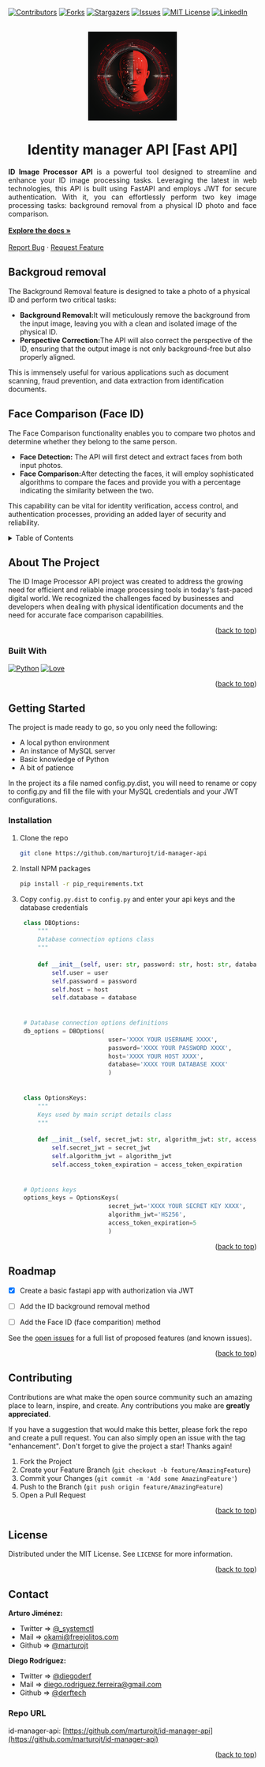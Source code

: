 <a name="readme-top"></a>

<!-- PROJECT SHIELDS -->
[![Contributors][contributors-shield]][contributors-url]
[![Forks][forks-shield]][forks-url]
[![Stargazers][stars-shield]][stars-url]
[![Issues][issues-shield]][issues-url]
[![MIT License][license-shield]][license-url]
[![LinkedIn][linkedin-shield]][linkedin-url]

<!-- PROJECT LOGO -->
<br />
<div align="center">
  <a href="https://github.com/marturojt/id-manager-api">
    <img src="images/logo-ai-id-manager.png" alt="Logo" width="180" height="180">
  </a>

  <h1 align="center">Identity manager API [Fast API]</h1>

  <p align="justify">
    <strong>ID Image Processor API</strong> is a powerful tool designed to streamline and enhance your ID image processing tasks. Leveraging the latest in web technologies, this API is built using FastAPI and employs JWT for secure authentication. With it, you can effortlessly perform two key image processing tasks: background removal from a physical ID photo and face comparison.
    <br />
    <br />
    <a href="https://github.com/marturojt/id-manager-api"><strong>Explore the docs »</strong></a>
    <br />
    <br />
    <!-- <a href="https://github.com/marturojt/id-manager-api">View Demo</a> -->
    <!-- · -->
    <a href="https://github.com/marturojt/id-manager-api/issues">Report Bug</a>
    ·
    <a href="https://github.com/marturojt/id-manager-api/issues">Request Feature</a>
  </p>
</div>

<h2>Backgroud removal</h2>

<div>
    <p>
        The Background Removal feature is designed to take a photo of a physical ID and perform two critical tasks:
    </p>
    <ul>
        <li><strong>Background Removal:</strong>It will meticulously remove the background from the input image, leaving you with a clean and isolated image of the physical ID.</li>
        <li><strong>Perspective Correction:</strong>The API will also correct the perspective of the ID, ensuring that the output image is not only background-free but also properly aligned.</li>
    </ul>
    <p>
      This is immensely useful for various applications such as document scanning, fraud prevention, and data extraction from identification documents.
    </p>
</div>

<h2>Face Comparison (Face ID)</h2>

<div>
    <p>
        The Face Comparison functionality enables you to compare two photos and determine whether they belong to the same person.
    </p>
    <ul>
        <li><strong>Face Detection:</strong> The API will first detect and extract faces from both input photos.</li>
        <li><strong>Face Comparison:</strong>After detecting the faces, it will employ sophisticated algorithms to compare the faces and provide you with a percentage indicating the similarity between the two.</li>
    </ul>
    <p>
      This capability can be vital for identity verification, access control, and authentication processes, providing an added layer of security and reliability.
    </p>
</div>



<!-- TABLE OF CONTENTS -->
<details>
  <summary>Table of Contents</summary>
  <ol>
    <li>
      <a href="#about-the-project">About The Project</a>
      <ul>
        <li><a href="#built-with">Built With</a></li>
      </ul>
    </li>
    <li><a href="#getting-started">Getting Started</a></li>
    <li><a href="#roadmap">Roadmap</a></li>
    <li><a href="#contributing">Contributing</a></li>
    <li><a href="#license">License</a></li>
    <li><a href="#contact">Contact</a></li>
  </ol>
</details>



<!-- ABOUT THE PROJECT -->
## About The Project

<!-- [![Product Name Screen Shot][product-screenshot]](https://example.com) -->

The ID Image Processor API project was created to address the growing need for efficient and reliable image processing tools in today's fast-paced digital world. We recognized the challenges faced by businesses and developers when dealing with physical identification documents and the need for accurate face comparison capabilities.


<p align="right">(<a href="#readme-top">back to top</a>)</p>



### Built With

[![Python][Python.org]][Python-url]
[![Love][LoveBadge]][Python-url]


<p align="right">(<a href="#readme-top">back to top</a>)</p>



<!-- GETTING STARTED -->
## Getting Started

The project is made ready to go, so you only need the following:

- A local python environment
- An instance of MySQL server
- Basic knowledge of Python
- A bit of patience

In the project its a file named config.py.dist, you will need to rename or copy to config.py and fill the file with your MySQL credentials and your JWT configurations.

### Installation

1. Clone the repo
   ```sh
   git clone https://github.com/marturojt/id-manager-api
   ```
2. Install NPM packages
   ```sh
   pip install -r pip_requirements.txt
   ```
3. Copy `config.py.dist` to `config.py` and enter your api keys and the database credentials
   ```python
    class DBOptions:
        """
        Database connection options class
        """

        def __init__(self, user: str, password: str, host: str, database: str):
            self.user = user
            self.password = password
            self.host = host
            self.database = database


    # Database connection options definitions
    db_options = DBOptions(
                            user='XXXX YOUR USERNAME XXXX',
                            password='XXXX YOUR PASSWORD XXXX',
                            host='XXXX YOUR HOST XXXX',
                            database='XXXX YOUR DATABASE XXXX'
                            )


    class OptionsKeys:
        """
        Keys used by main script details class
        """

        def __init__(self, secret_jwt: str, algorithm_jwt: str, access_token_expiration: int):
            self.secret_jwt = secret_jwt
            self.algorithm_jwt = algorithm_jwt
            self.access_token_expiration = access_token_expiration


    # Optioons keys
    options_keys = OptionsKeys(
                            secret_jwt='XXXX YOUR SECRET KEY XXXX',
                            algorithm_jwt='HS256',
                            access_token_expiration=5
                            )
   ```

<p align="right">(<a href="#readme-top">back to top</a>)</p>


<!-- ROADMAP -->
## Roadmap

- [x] Create a basic fastapi app with authorization via JWT
- [ ] Add the ID background removal method
- [ ] Add the Face ID (face comparition) method



See the [open issues](https://github.com/marturojt/id-manager-api/issues) for a full list of proposed features (and known issues).

<p align="right">(<a href="#readme-top">back to top</a>)</p>



<!-- CONTRIBUTING -->
## Contributing

Contributions are what make the open source community such an amazing place to learn, inspire, and create. Any contributions you make are **greatly appreciated**.

If you have a suggestion that would make this better, please fork the repo and create a pull request. You can also simply open an issue with the tag "enhancement".
Don't forget to give the project a star! Thanks again!

1. Fork the Project
2. Create your Feature Branch (`git checkout -b feature/AmazingFeature`)
3. Commit your Changes (`git commit -m 'Add some AmazingFeature'`)
4. Push to the Branch (`git push origin feature/AmazingFeature`)
5. Open a Pull Request

<p align="right">(<a href="#readme-top">back to top</a>)</p>



<!-- LICENSE -->
## License

Distributed under the MIT License. See `LICENSE` for more information.

<p align="right">(<a href="#readme-top">back to top</a>)</p>



<!-- CONTACT -->
## Contact

**Arturo Jiménez:**
 - Twitter => [@_systemctl](https://twitter.com/_systemctl)
 - Mail => okami@freejolitos.com
 - Github => [@marturojt](https://github.com/marturojt)


**Diego Rodríguez:**
 - Twitter => [@diegoderf](https://twitter.com/diegoderf)
 - Mail => diego.rodriguez.ferreira@gmail.com
 - Github => [@derftech](https://github.com/derftech)



### Repo URL
id-manager-api: [https://github.com/marturojt/id-manager-api](https://github.com/marturojt/id-manager-api)

<p align="right">(<a href="#readme-top">back to top</a>)</p>





<!-- MARKDOWN LINKS & IMAGES -->
<!-- https://www.markdownguide.org/basic-syntax/#reference-style-links -->
[contributors-shield]: https://img.shields.io/github/contributors/marturojt/id-manager-api?style=for-the-badge
[contributors-url]: https://github.com/marturojt/id-manager-api/graphs/contributors
[forks-shield]: https://img.shields.io/github/forks/marturojt/id-manager-api?style=for-the-badge
[forks-url]: https://github.com/marturojt/id-manager-api/network/members
[stars-shield]: https://img.shields.io/github/stars/marturojt/id-manager-api?style=for-the-badge
[stars-url]: https://github.com/marturojt/id-manager-api/stargazers
[issues-shield]: https://img.shields.io/github/issues/marturojt/id-manager-api?style=for-the-badge
[issues-url]: https://github.com/marturojt/id-manager-api/issues
[license-shield]: https://img.shields.io/github/license/marturojt/id-manager-api?style=for-the-badge
[license-url]: https://github.com/marturojt/id-manager-api/blob/dev/LICENSE
[linkedin-shield]: https://img.shields.io/badge/-LinkedIn-black.svg?style=for-the-badge&logo=linkedin&colorB=555
[linkedin-url]: https://www.linkedin.com/in/marturojt
[product-screenshot]: images/screenshot.png
[Next.js]: https://img.shields.io/badge/next.js-000000?style=for-the-badge&logo=nextdotjs&logoColor=white
[Next-url]: https://nextjs.org/
[React.js]: https://img.shields.io/badge/React-20232A?style=for-the-badge&logo=react&logoColor=61DAFB
[React-url]: https://reactjs.org/
[Vue.js]: https://img.shields.io/badge/Vue.js-35495E?style=for-the-badge&logo=vuedotjs&logoColor=4FC08D
[Vue-url]: https://vuejs.org/
[Angular.io]: https://img.shields.io/badge/Angular-DD0031?style=for-the-badge&logo=angular&logoColor=white
[Angular-url]: https://angular.io/
[Svelte.dev]: https://img.shields.io/badge/Svelte-4A4A55?style=for-the-badge&logo=svelte&logoColor=FF3E00
[Svelte-url]: https://svelte.dev/
[Laravel.com]: https://img.shields.io/badge/Laravel-FF2D20?style=for-the-badge&logo=laravel&logoColor=white
[Laravel-url]: https://laravel.com
[Bootstrap.com]: https://img.shields.io/badge/Bootstrap-563D7C?style=for-the-badge&logo=bootstrap&logoColor=white
[Bootstrap-url]: https://getbootstrap.com
[JQuery.com]: https://img.shields.io/badge/jQuery-0769AD?style=for-the-badge&logo=jquery&logoColor=white
[JQuery-url]: https://jquery.com
[Python.org]: https://img.shields.io/badge/Python-3776AB?style=for-the-badge&logo=python&logoColor=white
[Python-url]: https://python.org/
[LoveBadge]: https://img.shields.io/static/v1?label=❤️&message=Love&style=for-the-badge&color=red
[Love-url]: https://freejolitos.com